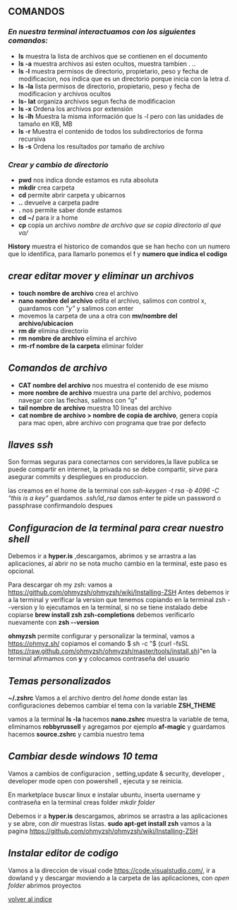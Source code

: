 ## COMANDOS

### **_En nuestra terminal interactuamos con los siguientes comandos:_**
+ __ls__ muestra la lista de archivos que se  contienen en el documento
+ __ls -a__ muestra archivos asi esten ocultos, muestra tambien . ..
+ __ls -l__ muestra  permisos  de directorio, propietario, peso y fecha de modificacion, nos indica que es un directorio porque inicia con la letra _d_.
+ __ls -la__ lista permisos de directorio, propietario, peso y fecha de modificacion y archivos ocultos
+ __ls- lat__ organiza archivos segun fecha de modificacion
+ __ls -x__ Ordena los archivos por extensión
+ __ls -lh__ Muestra la misma información que ls -l pero con las unidades de tamaño en KB, MB
+ __ls -r__ Muestra el contenido de todos los subdirectorios de forma recursiva
+ __ls -s__ Ordena los resultados por tamaño de archivo

### **_Crear y cambio de directorio_**

+ __pwd__ nos indica donde estamos es ruta absoluta
+ __mkdir__ crea carpeta 
+ __cd__ permite abrir carpeta y ubicarnos 
+ __..__ devuelve a carpeta padre 
+ __.__ nos permite saber donde estamos 
+ __cd ~/__ para ir a home
+ __cp__ copia un archivo _nombre de archivo que se copia directorio al que va/_

__History__ muestra el historico de comandos que se han hecho con un numero que lo identifica, para llamarlo ponemos el __!__ y __numero que indica el codigo__

## **_crear editar mover y eliminar un archivos_**

+ __touch nombre de archivo__ crea el archivo
+ __nano nombre del archivo__ edita el archivo, salimos con control x,  guardamos con _"y"_ y salimos con enter
+ movemos la carpeta de una a otra con __mv/nombre del archivo/ubicacion__
+ __rm dir__ elimina directorio
+ __rm nombre de archivo__ elimina el archivo
+ __rm-rf nombre de la carpeta__ eliminar folder

## **_Comandos de archivo_**

+ __CAT nombre del archivo__ nos muestra el contenido de ese mismo
+ __more nombre de archivo__ muestra una parte del archivo, podemos navegar con las flechas, salimos con _"q"_
+ __tail nombre de archivo__ muestra 10 lineas del archivo
+ __cat nombre de archivo > nombre de copia de archivo__, genera copia para mac open, abre archivo con programa que trae por defecto

## **_llaves ssh_**

Son formas seguras para conectarnos con servidores,la llave publica se puede compartir en internet, la privada no se debe compartir, sirve para asegurar commits y despliegues en produccion.

las creamos en el home de la terminal con _ssh-keygen -t rsa -b 4096 -C "this is a key"_
guardamos _.ssh/id_rsa_  damos enter
 te pide un password o passphrase confirmandolo despues  


## **_Configuracion de la terminal para crear nuestro shell_**

Debemos ir a __hyper.is__ ,descargamos, abrimos y se arrastra a las aplicaciones, al abrir no se nota mucho cambio en la terminal, este paso es opcional.

 Para descargar oh my zsh:  vamos a https://github.com/ohmyzsh/ohmyzsh/wiki/Installing-ZSH 
Antes debemos ir  a la terminal y verificar la version que tenemos copiando en la terminal zsh --version y lo ejecutamos en la terminal, si no se tiene instalado debe copiarse __brew install zsh zsh-completions__
debemos verificarlo nuevamente con __zsh --version__

__ohmyzsh__ permite configurar y personalizar la terminal, vamos a https://ohmyz.sh/ copiamos el comando $ sh -c "$ (curl -fsSL https://raw.github.com/ohmyzsh/ohmyzsh/master/tools/install.sh)"en la terminal
afirmamos con __y__  y colocamos contraseña del usuario 

## **_Temas personalizados_**
  __~/.zshrc__ Vamos a el archivo dentro del _home_ donde estan  las configuraciones debemos cambiar el tema con la variable __ZSH_THEME__

vamos a la terminal __ls -la__
hacemos __nano.zshrc__
muestra la variable de tema, eliminamos __robbyrussell__ y agregamos  por ejemplo __af-magic__ y guardamos
hacemos __source.zshrc__
y cambia nuestro tema 

## **_Cambiar desde windows 10 tema_**
Vamos a cambios de configuracion ,  setting,update & security, developer , developer mode 
open con powershell , ejecuta  y se reinicia.

En marketplace buscar linux e instalar ubuntu, 
inserta username y contraseña en la terminal 
creas folder _mkdir folder_

Debemos ir a __hyper.is__ descargamos, abrimos se arrastra a las aplicaciones y se abre,
con _dir_ muestras listas. 
__sudo apt-get install zsh__
vamos a la pagina  https://github.com/ohmyzsh/ohmyzsh/wiki/Installing-ZSH  

## **_Instalar editor de codigo_** 
Vamos a la direccion de visual code https://code.visualstudio.com/, ir a dowland y y descargar moviendo a la carpeta de las aplicaciones, con _open folder_ abrimos proyectos 




[volver al indice](./README.md)